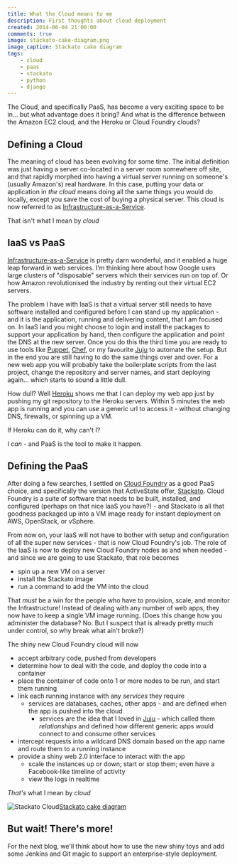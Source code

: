 ```yaml
---
title: What the Cloud means to me
description: First thoughts about cloud deployment
created: 2014-06-04 21:00:00
comments: true
image: stackato-cake-diagram.png
image_caption: Stackato cake diagram
tags:
    - cloud
    - paas
    - stackato
    - python
    - django
---
```


The Cloud, and specifically PaaS, has become a very exciting space to be in... but what advantage does it bring? And what is the difference between the Amazon EC2 cloud, and the Heroku or Cloud Foundry clouds?
<!--more-->

## Defining a Cloud

The meaning of cloud has been evolving for some time. The initial definition was just having a server co-located in a server room
somewhere off site, and that rapidly morphed into having a virtual server running on someone's (usually Amazon's) real hardware.
In this case, putting your data or application in *the cloud* means doing all the same things you would do locally, except you save the cost of buying a physical server. This cloud is now referred to as [Infrastructure-as-a-Service][iaas].

That isn't what I mean by _cloud_

## IaaS vs PaaS

[Infrastructure-as-a-Service][iaas] is pretty darn wonderful, and it enabled a huge leap forward in web services. I'm thinking here about how Google uses large clusters of "disposable" servers which their services run on top of. Or how Amazon revolutionised the industry by renting out their virtual EC2 servers.

The problem I have with IaaS is that a virtual server still needs to have software installed and configured before I can stand up my application - and it is the application, running and delivering content, that I am focused on.
In IaaS land you might choose to login and install the packages to support your application by hand, then configure the application and point the DNS at the new server. Once you do this the third time you are ready to use tools like [Puppet][puppet], [Chef][chef], or my favourite [Juju][juju] to automate the setup. But in the end you are still having to do the same things over and over. For a new web app you will probably take the boilerplate scripts from the last project, change the repository and server names, and start deploying again... which starts to sound a little dull.

How dull? Well [Heroku][heroku] shows me that I can deploy my web app just by pushing my git repository to the Heroku servers. Within 5 minutes the web app is running and you can use a generic url to access it - without changing DNS, firewalls, or spinning up a VM. 

If Heroku can do it, why can't I? 

I *can* - and PaaS is the tool to make it happen.

## Defining the PaaS

After doing a few searches, I settled on [Cloud Foundry][cf] as a good PaaS choice, and specifically the version that ActiveState offer, [Stackato][stackato]. Cloud Foundry is a suite of software that needs to be built, installed, and configured (perhaps on that nice IaaS you have?) - and Stackato is all that goodness packaged up into a VM image ready for instant deployment on AWS, OpenStack, or vSphere.

From now on, your IaaS will not have to bother with setup and configuration of all the super new services - that is now Cloud Foundry's job. The role of the IaaS is now to deploy new Cloud Foundry nodes as and when needed - and since we are going to use Stackato, that role becomes

* spin up a new VM on a server
* install the Stackato image
* run a command to add the VM into the cloud

That *must* be a win for the people who have to provision, scale, and monitor the Infrastructure!
Instead of dealing with any number of web apps, they now have to keep a single VM image running. (Does this change how you administer the database? No. But I suspect that is already pretty much under control, so why break what ain't broke?)

The shiny new Cloud Foundry cloud will now

* accept arbitrary code, pushed from developers
* determine how to deal with the code, and deploy the code into a container
* place the container of code onto 1 or more nodes to be run, and start them running
* link each running instance with any _services_ they require
    * services are databases, caches, other apps - and are defined when the app is pushed into the cloud
        * services are the idea that I loved in [Juju][juju] - which called them _relationships_ and defined how different generic apps would connect to and consume other services
* intercept requests into a wildcard DNS domain based on the app name and route them to a running instance
* provide a shiny web 2.0 interface to interact with the app
    * scale the instances up or down; start or stop them; even have a Facebook-like timeline of activity
    * view the logs in realtime

*That's* what I mean by _cloud_

![Stackato Cloud](/images/posts/stackato-cake-diagram.png)[Stackato cake diagram]

## But wait! There's more!

For the next blog, we'll think about how to use the new shiny toys and add some Jenkins and Git magic to support an enterprise-style deployment.


[paas]: http://en.wikipedia.org/wiki/Platform_as_a_service "PaaS"
[iaas]: http://en.wikipedia.org/wiki/Infrastructure_as_a_service#Infrastructure_as_a_service_.28IaaS.29 "IaaS"
[cf]: http://cloudfoundry.org/index.html "Cloud Foundry"
[stackato]: http://www.activestate.com/stackato "Stackato"
[Stackato cake diagram]: http://www.activestate.com/sites/default/files/images/stackato/stackato-cake-diagram_2013-simple-whitebg_0.png
[puppet]: http://puppetlabs.com/puppet/what-is-puppet "Puppet"
[chef]: http://www.getchef.com/chef/ "Chef"
[juju]: https://juju.ubuntu.com/ "Juju"
[heroku]: https://www.heroku.com/ "Heroku"



